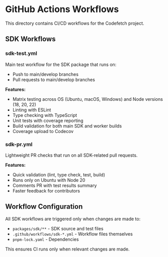 # GitHub Actions Workflows

This directory contains CI/CD workflows for the Codefetch project.

## SDK Workflows

### sdk-test.yml
Main test workflow for the SDK package that runs on:
- Push to main/develop branches
- Pull requests to main/develop branches

**Features:**
- Matrix testing across OS (Ubuntu, macOS, Windows) and Node versions (18, 20, 22)
- Linting with ESLint
- Type checking with TypeScript
- Unit tests with coverage reporting
- Build validation for both main SDK and worker builds
- Coverage upload to Codecov

### sdk-pr.yml
Lightweight PR checks that run on all SDK-related pull requests.

**Features:**
- Quick validation (lint, type check, test, build)
- Runs only on Ubuntu with Node 20
- Comments PR with test results summary
- Faster feedback for contributors

## Workflow Configuration

All SDK workflows are triggered only when changes are made to:
- `packages/sdk/**` - SDK source and test files
- `.github/workflows/sdk-*.yml` - Workflow files themselves
- `pnpm-lock.yaml` - Dependencies

This ensures CI runs only when relevant changes are made.